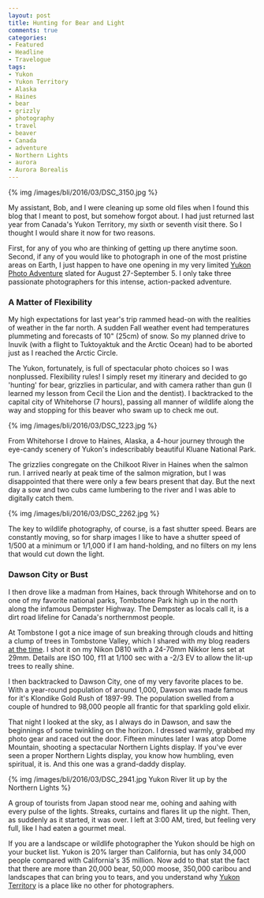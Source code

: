 ```yaml
---
layout: post
title: Hunting for Bear and Light
comments: true
categories:
- Featured
- Headline
- Travelogue
tags:
- Yukon
- Yukon Territory
- Alaska
- Haines
- bear
- grizzly
- photography
- travel
- beaver
- Canada
- adventure
- Northern Lights
- aurora
- Aurora Borealis
---
```


{% img /images/bli/2016/03/DSC_3150.jpg %}

My assistant, Bob, and I were cleaning up some old files when I found this blog that I meant to post, but somehow forgot about. I had just returned last year from Canada's Yukon Territory, my sixth or seventh visit there. So I thought I would share it now for two reasons. 

<!--more-->

First, for any of you who are thinking of getting up there anytime soon. Second, if any of you would like to photograph in one of the most pristine areas on Earth, I just happen to have one opening in my very limited [Yukon Photo Adventure](http://www.lesterpickerphoto.com/workshops/upcoming-workshops.html#yukon) slated for August 27-September 5. I only take three passionate photographers for this intense, action-packed adventure. 

### A Matter of Flexibility

My high expectations for last year's trip rammed head-on with the realities of weather in the far north. A sudden Fall weather event had temperatures plummeting and forecasts of 10" (25cm) of snow. So my planned drive to Inuvik (with a flight to Tuktoyaktuk and the Arctic Ocean) had to be aborted just as I reached the Arctic Circle. 

The Yukon, fortunately, is full of spectacular photo choices so I was nonplussed. Flexibility rules! I simply reset my itinerary and decided to go 'hunting' for bear, grizzlies in particular, and with camera rather than gun (I learned my lesson from Cecil the Lion and the dentist). I backtracked to the capital city of Whitehorse (7 hours), passing all manner of wildlife along the way and stopping for this beaver who swam up to check me out.  

{% img /images/bli/2016/03/DSC_1223.jpg %}

From Whitehorse I drove to Haines, Alaska, a 4-hour journey through the eye-candy scenery of Yukon's indescribably beautiful Kluane National Park. 

The grizzlies congregate on the Chilkoot River in Haines when the salmon run. I arrived nearly at peak time of the salmon migration, but I was disappointed that there were only a few bears present that day. But the next day a sow and two cubs came lumbering to the river and I was able to digitally catch them. 

{% img /images/bli/2016/03/DSC_2262.jpg %}

The key to wildlife photography, of course, is a fast shutter speed. Bears are constantly moving, so for sharp images I like to have a shutter speed of 1/500 at a minimum or 1/1,000 if I am hand-holding, and no filters on my lens that would cut down the light. 

### Dawson City or Bust

I then drove like a madman from Haines, back through Whitehorse and on to one of my favorite national parks, Tombstone Park high up in the north along the infamous Dempster Highway. The Dempster as locals call it, is a dirt road lifeline for Canada's northernmost people. 

At Tombstone I got a nice image of sun breaking through clouds and hitting a clump of trees in Tombstone Valley, which I shared with my blog readers [at the time](http://www.lesterpickerphoto.com/2015/08/26/Yukon-greeting/). I shot it on my Nikon D810 with a 24-70mm Nikkor lens set at 29mm. Details are ISO 100, f11 at 1/100 sec with a -2/3 EV to allow the lit-up trees to really shine. 

I then backtracked to Dawson City, one of my very favorite places to be. With a year-round population of around 1,000, Dawson was made famous for it's Klondike Gold Rush of 1897-99. The population swelled from a couple of hundred to 98,000 people all frantic for that sparkling gold elixir. 

That night I looked at the sky, as I always do in Dawson, and saw the beginnings of some twinkling on the horizon. I dressed warmly, grabbed my photo gear and raced out the door. Fifteen minutes later I was atop Dome Mountain, shooting a spectacular Northern Lights display. If you've ever seen a proper Northern Lights display, you know how humbling, even spiritual, it is. And this one was a grand-daddy display. 

{% img /images/bli/2016/03/DSC_2941.jpg Yukon River lit up by the Northern Lights %}

A group of tourists from Japan stood near me, oohing and aahing with every pulse of the lights. Streaks, curtains and flares lit up the night. Then, as suddenly as it started, it was over. I left at 3:00 AM, tired, but feeling very full, like I had eaten a gourmet meal. 

If you are a landscape or wildlife photographer the Yukon should be high on your bucket list. Yukon is 20% larger than California, but has only 34,000 people compared with California's 35 million. Now add to that stat the fact that there are more than 20,000 bear, 50,000 moose, 350,000 caribou and landscapes that can bring you to tears, and you understand why [Yukon Territory](http://www.lesterpickerphoto.com/workshops/upcoming-workshops.html#yukon) is a place like no other for photographers. 

